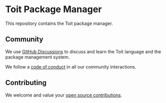 # Toit Package Manager

This repository contains the Toit package manager.

## Community

We use [GitHub Discussions](https://github.com/toitlang/toit/discussions) to discuss and learn
the Toit language and the package management system.

We follow a [code of conduct](CODE_OF_CONDUCT.md) in all our community interactions.

## Contributing

We welcome and value your [open source contributions](CONTRIBUTING.md).
